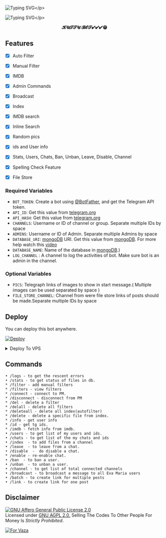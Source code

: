 ![Typing SVG](https://readme-typing-svg.herokuapp.com/?lines=𝗪𝗘𝗟𝗖𝗢𝗠E+𝗧𝗢+KUTTU+BOT!;𝗖𝗥𝗘𝗔𝗧𝗘𝗗+𝗕𝗬+KUTTU+BOT+TEAM!;𝗔+𝗦𝗜𝗠𝗣𝗟𝗘+𝗔𝗨𝗧𝗢𝗙𝗜𝗟𝗧𝗘𝗥+𝗕𝗢𝗧!)</p>

![Typing SVG](https://readme-typing-svg.herokuapp.com/?lines=THANKS+𝗧𝗢+CONTRIBUTORS+1.GOUTHAM+SIR+2.DARK+RIDER+OFFLINE!)</p>
<p align="center">
    <b>𝓚𝓤𝓣𝓣𝓤 𝓑𝓞𝓣✔✔✔😁</b>
</h1>



## Features

- [x] Auto Filter
- [x] Manual Filter
- [x] IMDB
- [x] Admin Commands
- [x] Broadcast
- [x] Index
- [x] IMDB search
- [x] Inline Search
- [x] Random pics
- [x] ids and User info 
- [x] Stats, Users, Chats, Ban, Unban, Leave, Disable, Channel
- [x] Spelling Check Feature
- [x] File Store




### Required Variables
* `BOT_TOKEN`: Create a bot using [@BotFather](https://telegram.dog/BotFather), and get the Telegram API token.
* `API_ID`: Get this value from [telegram.org](https://my.telegram.org/apps)
* `API_HASH`: Get this value from [telegram.org](https://my.telegram.org/apps)
* `CHANNELS`: Username or ID of channel or group. Separate multiple IDs by space
* `ADMINS`: Username or ID of Admin. Separate multiple Admins by space
* `DATABASE_URI`: [mongoDB](https://www.mongodb.com) URI. Get this value from [mongoDB](https://www.mongodb.com). For more help watch this [video](https://www.youtube.com/watch?v=jMDNKUGNQnA)
* `DATABASE_NAME`: Name of the database in [mongoDB](https://www.mongodb.com).)
* `LOG_CHANNEL` : A channel to log the activities of bot. Make sure bot is an admin in the channel.
### Optional Variables
* `PICS`: Telegraph links of images to show in start message.( Multiple images can be used separated by space )
* `FILE_STORE_CHANNEL`: Channel from were file store links of posts should be made.Separate multiple IDs by space


## Deploy
You can deploy this bot anywhere.



[![Deploy](https://www.herokucdn.com/deploy/button.svg)](https://heroku.com/deploy?template=https://github.com/killadichandu/telegram-bot)
</a>
</p>
</details>

<details><summary>Deploy To VPS</summary>
<p>
<pre>
git clone https://github.com/killadichandu/telegram-bot
# Install Packages
pip3 install -U -r requirements.txt
Edit info.py with variables as given below then run bot
python3 bot.py
</pre>
</p>
</details>


## Commands
```
• /logs - to get the rescent errors
• /stats - to get status of files in db.
* /filter - add manual filters
* /filters - view filters
* /connect - connect to PM.
* /disconnect - disconnect from PM
* /del - delete a filter
* /delall - delete all filters
* /deleteall - delete all index(autofilter)
* /delete - delete a specific file from index.
* /info - get user info
* /id - get tg ids.
* /imdb - fetch info from imdb.
• /users - to get list of my users and ids.
• /chats - to get list of the my chats and ids 
• /index  - to add files from a channel
• /leave  - to leave from a chat.
• /disable  -  do disable a chat.
* /enable - re-enable chat.
• /ban  - to ban a user.
• /unban  - to unban a user.
• /channel - to get list of total connected channels
• /broadcast - to broadcast a message to all Eva Maria users
• /batch - to create link for multiple posts
• /link - to create link for one post
```






## Disclaimer
[![GNU Affero General Public License 2.0](https://www.gnu.org/graphics/agplv3-155x51.png)](https://www.gnu.org/licenses/agpl-3.0.en.html#header)    
Licensed under [GNU AGPL 2.0.](https://github.com/killadichandu/telegram-bot/blob/master/LICENSE)
Selling The Codes To Other People For Money Is *Strictly Prohibited*.



[![For Vaza](https://telegra.ph/file/a95bbb80738fd1c41b267.jpg)](https://telegra.ph/file/98342dc186fd7484cba91.mp4 "Oru Kootam Vazhakalk samarpikkunnu")
